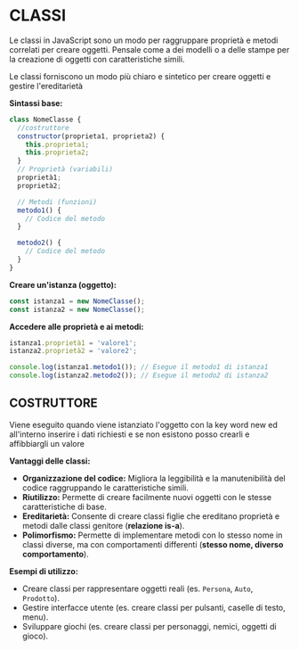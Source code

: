 <!-- @format -->

# CLASSI

Le classi in JavaScript sono un modo per raggruppare proprietà e metodi correlati per creare oggetti. Pensale come a dei modelli o a delle stampe per la creazione di oggetti con caratteristiche simili.

Le classi forniscono un modo più chiaro e sintetico per creare oggetti e gestire l'ereditarietà

**Sintassi base:**

```javascript
class NomeClasse {
  //costruttore
  constructor(proprieta1, proprieta2) {
    this.proprieta1;
    this.proprieta2;
  }
  // Proprietà (variabili)
  proprietà1;
  proprietà2;

  // Metodi (funzioni)
  metodo1() {
    // Codice del metodo
  }

  metodo2() {
    // Codice del metodo
  }
}
```

**Creare un'istanza (oggetto):**

```javascript
const istanza1 = new NomeClasse();
const istanza2 = new NomeClasse();
```

**Accedere alle proprietà e ai metodi:**

```javascript
istanza1.proprietà1 = 'valore1';
istanza2.proprietà2 = 'valore2';

console.log(istanza1.metodo1()); // Esegue il metodo1 di istanza1
console.log(istanza2.metodo2()); // Esegue il metodo2 di istanza2
```

## COSTRUTTORE

Viene eseguito quando viene istanziato l'oggetto con la key word new
ed all'interno inserire i dati richiesti e se non esistono posso crearli e affibbiargli un valore

**Vantaggi delle classi:**

- **Organizzazione del codice:** Migliora la leggibilità e la manutenibilità del codice raggruppando le caratteristiche simili.
- **Riutilizzo:** Permette di creare facilmente nuovi oggetti con le stesse caratteristiche di base.
- **Ereditarietà:** Consente di creare classi figlie che ereditano proprietà e metodi dalle classi genitore (**relazione is-a**).
- **Polimorfismo:** Permette di implementare metodi con lo stesso nome in classi diverse, ma con comportamenti differenti (**stesso nome, diverso comportamento**).

**Esempi di utilizzo:**

- Creare classi per rappresentare oggetti reali (es. `Persona`, `Auto`, `Prodotto`).
- Gestire interfacce utente (es. creare classi per pulsanti, caselle di testo, menu).
- Sviluppare giochi (es. creare classi per personaggi, nemici, oggetti di gioco).
